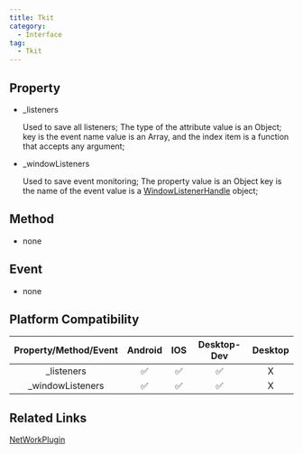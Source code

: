 ```yaml
---
title: Tkit
category:
  - Interface
tag:
  - Tkit
---
```


 

## Property

  - _listeners

    Used to save all listeners;
    The type of the attribute value is an Object;
    key is the event name
    value is an Array, and the index item is a function that accepts any argument;

  - _windowListeners

    Used to save event monitoring;
    The property value is an Object
    key is the name of the event
    value is a [WindowListenerHandle](../window-listener-handle/index.md) object;

## Method

  - none

## Event

  - none

## Platform Compatibility

| Property/Method/Event          | Android | IOS | Desktop-Dev | Desktop |
|:------------------------------:|:-------:|:---:|:-----------:|:-------:|
| _listeners                     | ✅      | ✅  | ✅           | X       |
| _windowListeners               | ✅      | ✅  | ✅           | X       |

## Related Links

[NetWorkPlugin](../../plugin/network/index.md)


